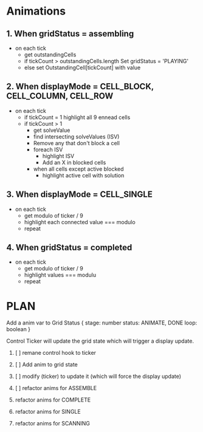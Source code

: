 # Animations

## 1. When gridStatus = assembling

- on each tick
  - get outstandingCells
  - if tickCount > outstandingCells.length Set gridStatus = 'PLAYING'
  - else set OutstandingCell[tickCount] with value

## 2. When displayMode = CELL_BLOCK, CELL_COLUMN, CELL_ROW

- on each tick
  - if tickCount = 1 highlight all 9 ennead cells
  - if tickCount > 1
    - get solveValue
    - find intersecting solveValues (ISV)
    - Remove any that don't block a cell
    - foreach ISV
      - highlight ISV
      - Add an X in blocked cells
    - when all cells except active blocked
      - highlight active cell with solution

## 3. When displayMode = CELL_SINGLE

- on each tick
  - get modulo of ticker / 9
  - highlight each connected value === modulo
  - repeat

## 4. When gridStatus = completed

- on each tick
  - get modulo of ticker / 9
  - highlight values === modulu
  - repeat

# PLAN

Add a anim var to Grid Status
{
stage: number
status: ANIMATE, DONE
loop: boolean
}

Control Ticker will update the grid state which will trigger a display update.

1. [ ] remane control hook to ticker
2. [ ] Add anim to grid state
3. [ ] modify (ticker) to update it (which will force the display update)

4. [ ] refactor anims for ASSEMBLE
5. refactor anims for COMPLETE
6. refactor anims for SINGLE
7. refactor anims for SCANNING

